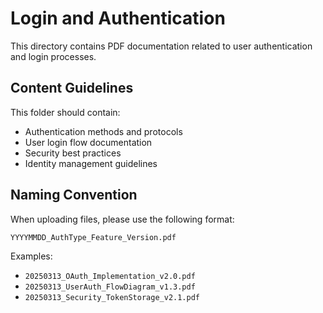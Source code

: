 # Login and Authentication

This directory contains PDF documentation related to user authentication and login processes.

## Content Guidelines

This folder should contain:
- Authentication methods and protocols
- User login flow documentation
- Security best practices
- Identity management guidelines

## Naming Convention

When uploading files, please use the following format:

`YYYYMMDD_AuthType_Feature_Version.pdf`

Examples:
- `20250313_OAuth_Implementation_v2.0.pdf`
- `20250313_UserAuth_FlowDiagram_v1.3.pdf`
- `20250313_Security_TokenStorage_v2.1.pdf`